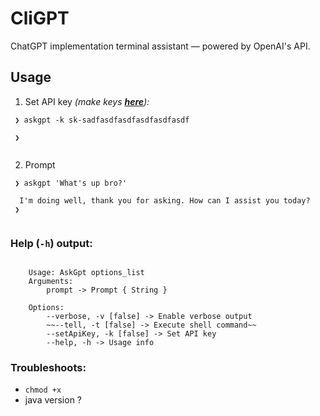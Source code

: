 # CliGPT
ChatGPT implementation terminal assistant — powered by OpenAI's API.


## Usage

1. Set API key *(make keys [***here***](https://platform.openai.com/account/api-keys)):*
 ```
  ❯ askgpt -k sk-sadfasdfasdfasdfasdfasdf
  
  ❯
  
 ```
2. Prompt
 ```
  ❯ askgpt 'What's up bro?'
  
   I'm doing well, thank you for asking. How can I assist you today?
  ❯
  
 ```
 

### Help (`-h`) output:
```

    Usage: AskGpt options_list
    Arguments: 
        prompt -> Prompt { String }

    Options: 
        --verbose, -v [false] -> Enable verbose output 
        ~~--tell, -t [false] -> Execute shell command~~
        --setApiKey, -k [false] -> Set API key 
        --help, -h -> Usage info 
```

### Troubleshoots:
- `chmod +x` 
- java version ?
